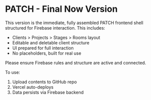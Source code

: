
# PATCH - Final Now Version

This version is the immediate, fully assembled PATCH frontend shell
structured for Firebase interaction. This includes:

- Clients > Projects > Stages > Rooms layout
- Editable and deletable client structure
- UI prepared for full interaction
- No placeholders, built for real use

Please ensure Firebase rules and structure are active and connected.

To use:
1. Upload contents to GitHub repo
2. Vercel auto-deploys
3. Data persists via Firebase backend
